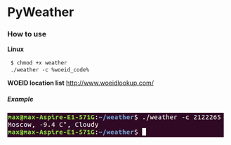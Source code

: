 # PyWeather 

### How to use
**Linux**

     $ chmod +x weather
     ./weather -c %woeid_code%

**WOEID location list** http://www.woeidlookup.com/
##### Example

![Alt text](/info/example.png)
